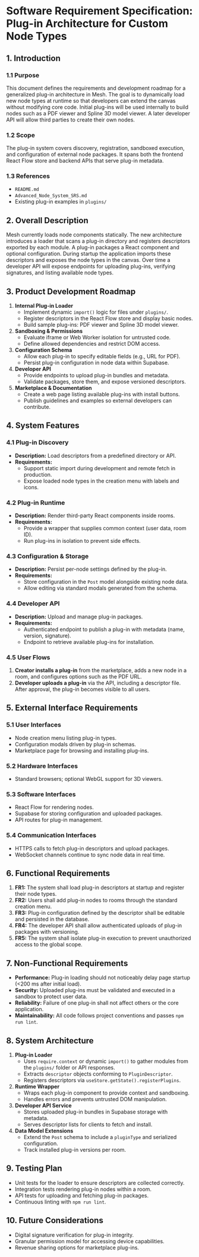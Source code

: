 # Software Requirement Specification: Plug-in Architecture for Custom Node Types

## 1. Introduction
### 1.1 Purpose
This document defines the requirements and development roadmap for a generalized plug-in architecture in Mesh. The goal is to dynamically load new node types at runtime so that developers can extend the canvas without modifying core code. Initial plug-ins will be used internally to build nodes such as a PDF viewer and Spline 3D model viewer. A later developer API will allow third parties to create their own nodes.

### 1.2 Scope
The plug-in system covers discovery, registration, sandboxed execution, and configuration of external node packages. It spans both the frontend React Flow store and backend APIs that serve plug-in metadata.

### 1.3 References
- `README.md`
- `Advanced_Node_System_SRS.md`
- Existing plug-in examples in `plugins/`

## 2. Overall Description
Mesh currently loads node components statically. The new architecture introduces a loader that scans a plug-in directory and registers descriptors exported by each module. A plug-in packages a React component and optional configuration. During startup the application imports these descriptors and exposes the node types in the canvas. Over time a developer API will expose endpoints for uploading plug-ins, verifying signatures, and listing available node types.

## 3. Product Development Roadmap
1. **Internal Plug-in Loader**
   - Implement dynamic `import()` logic for files under `plugins/`.
   - Register descriptors in the React Flow store and display basic nodes.
   - Build sample plug-ins: PDF viewer and Spline 3D model viewer.
2. **Sandboxing & Permissions**
   - Evaluate iframe or Web Worker isolation for untrusted code.
   - Define allowed dependencies and restrict DOM access.
3. **Configuration Schema**
   - Allow each plug-in to specify editable fields (e.g., URL for PDF).
   - Persist plug-in configuration in node data within Supabase.
4. **Developer API**
   - Provide endpoints to upload plug-in bundles and metadata.
   - Validate packages, store them, and expose versioned descriptors.
5. **Marketplace & Documentation**
   - Create a web page listing available plug-ins with install buttons.
   - Publish guidelines and examples so external developers can contribute.

## 4. System Features
### 4.1 Plug-in Discovery
- **Description:** Load descriptors from a predefined directory or API.
- **Requirements:**
  - Support static import during development and remote fetch in production.
  - Expose loaded node types in the creation menu with labels and icons.

### 4.2 Plug-in Runtime
- **Description:** Render third-party React components inside rooms.
- **Requirements:**
  - Provide a wrapper that supplies common context (user data, room ID).
  - Run plug-ins in isolation to prevent side effects.

### 4.3 Configuration & Storage
- **Description:** Persist per-node settings defined by the plug-in.
- **Requirements:**
  - Store configuration in the `Post` model alongside existing node data.
  - Allow editing via standard modals generated from the schema.

### 4.4 Developer API
- **Description:** Upload and manage plug-in packages.
- **Requirements:**
  - Authenticated endpoint to publish a plug-in with metadata (name, version, signature).
  - Endpoint to retrieve available plug-ins for installation.

### 4.5 User Flows
1. **Creator installs a plug-in** from the marketplace, adds a new node in a room, and configures options such as the PDF URL.
2. **Developer uploads a plug-in** via the API, including a descriptor file. After approval, the plug-in becomes visible to all users.

## 5. External Interface Requirements
### 5.1 User Interfaces
- Node creation menu listing plug-in types.
- Configuration modals driven by plug-in schemas.
- Marketplace page for browsing and installing plug-ins.

### 5.2 Hardware Interfaces
- Standard browsers; optional WebGL support for 3D viewers.

### 5.3 Software Interfaces
- React Flow for rendering nodes.
- Supabase for storing configuration and uploaded packages.
- API routes for plug-in management.

### 5.4 Communication Interfaces
- HTTPS calls to fetch plug-in descriptors and upload packages.
- WebSocket channels continue to sync node data in real time.

## 6. Functional Requirements
1. **FR1:** The system shall load plug-in descriptors at startup and register their node types.
2. **FR2:** Users shall add plug-in nodes to rooms through the standard creation menu.
3. **FR3:** Plug-in configuration defined by the descriptor shall be editable and persisted in the database.
4. **FR4:** The developer API shall allow authenticated uploads of plug-in packages with versioning.
5. **FR5:** The system shall isolate plug-in execution to prevent unauthorized access to the global scope.

## 7. Non-Functional Requirements
- **Performance:** Plug-in loading should not noticeably delay page startup (<200 ms after initial load).
- **Security:** Uploaded plug-ins must be validated and executed in a sandbox to protect user data.
- **Reliability:** Failure of one plug-in shall not affect others or the core application.
- **Maintainability:** All code follows project conventions and passes `npm run lint`.

## 8. System Architecture
1. **Plug-in Loader**
   - Uses `require.context` or dynamic `import()` to gather modules from the `plugins/` folder or API responses.
   - Extracts `descriptor` objects conforming to `PluginDescriptor`.
   - Registers descriptors via `useStore.getState().registerPlugins`.
2. **Runtime Wrapper**
   - Wraps each plug-in component to provide context and sandboxing.
   - Handles errors and prevents untrusted DOM manipulation.
3. **Developer API Service**
   - Stores uploaded plug-in bundles in Supabase storage with metadata.
   - Serves descriptor lists for clients to fetch and install.
4. **Data Model Extensions**
   - Extend the `Post` schema to include a `pluginType` and serialized configuration.
   - Track installed plug-in versions per room.

## 9. Testing Plan
- Unit tests for the loader to ensure descriptors are collected correctly.
- Integration tests rendering plug-in nodes within a room.
- API tests for uploading and fetching plug-in packages.
- Continuous linting with `npm run lint`.

## 10. Future Considerations
- Digital signature verification for plug-in integrity.
- Granular permission model for accessing device capabilities.
- Revenue sharing options for marketplace plug-ins.
